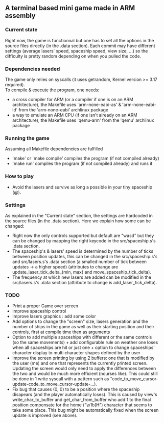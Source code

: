 
## A terminal based mini game made in ARM assembly
### Current state
Right now, the game is functionnal but one has to set all the options in the source files directly (in the .data section).
Each commit may have different settings (average lasers' speed, spaceship speed, view size, ...) so the difficulty is pretty random depending on when you pulled the code.

### Dependencies needed
The game only relies on syscalls (it uses getrandom, Kernel version >= 3.17 required).  
To compile & execute the program, one needs:
- a cross compiler for ARM (or a compiler if one is on an ARM architecture), the Makefile uses 'arm-none-eabi-as' & 'arm-none-eabi-ld' from the 'arm-none-eabi' archlinux package
- a way to emulate an ARM CPU (if one isn't already on an ARM architecture), the Makefile uses 'qemu-arm' from the 'qemu' archlinux package

### Running the game
Assuming all Makefile dependencies are fulfilled
- 'make' or 'make compile' compiles the program (if not compiled already)
- 'make run' compiles the program (if not compiled already) and runs it

### How to play
- Avoid the lasers and survive as long a possible in your tiny spaceship (@).

### Settings
As explained in the "Current state" section, the settings are hardcoded in the source files (in the .data section). Here we explain how some can be changed:
- Right now the only controls supported but default are "wasd" but they can be changed by mapping the right keycode in the src/spaceship.s's .data section.
- The spaceship's & lasers' speed is determined by the number of ticks between position updates, this can be changed in the src/spaceship.s's and src/lasers.s's .data section (a smalled number of tick between updates -> a higher speed) (attributes to change are update\_laser\_tick\_delta\_{min, max} and move\_spaceship\_tick\_delta).
- The frequency at which new lasers are added can be modified in the src/lasers.s's .data section (attribute to change is add\_laser\_tick\_delta).

### TODO
- Print a proper Game over screen
- Improve spaceship control
- Improve lasers graphics : add some color
- Add options to change the "screen" size, lasers generation and the number of ships in the game as well as their starting position and their controls, first at compile time then as arguments
- Option to add multiple spaceships with different or the same controls (so the same movements) + add configurable rule on weather one loses when all spaceships are hit or just one + option to change spaceships' character display to multi character shapes defined by the user
- Improve the screen printing by using 2 buffers: one that is modified by the user (me) and one that represents the currently printed screen. Updating the screen would only need to apply the differences between the two and would be much more efficient (ncurses like). This could still be done in 1 write syscall with a pattern such as "code\_to\_move\_cursor-update-code\_to\_move\_cursor-update-...).
- Fix bug that causes (0, 0) to be a position where the spaceship disapears (and the player automatically loses). This is caused by view's write\_char\_to\_buffer and get\_char\_from\_buffer who add 1 to the final position compensate for the home ("\x1b[H") character that seems to take some place. This bug might be automatically fixed when the screen update is improved (see above).
